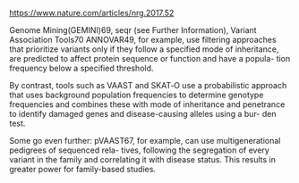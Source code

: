 https://www.nature.com/articles/nrg.2017.52


Genome Mining(GEMINI)69, 
seqr (see Further Information), 
Variant Association Tools70 
ANNOVAR49, 
for example, use
filtering approaches that prioritize variants only if they
follow a specified mode of inheritance, are predicted to
affect protein sequence or function and have a popula-
tion frequency below a specified threshold. 


By contrast,
tools such as 
VAAST and 
SKAT‐O use a probabilistic
approach that uses background population frequencies
to determine genotype frequencies and combines these
with mode of inheritance and penetrance to identify
damaged genes and disease-causing alleles using a bur-
den test. 


Some go even further: pVAAST67, for example,
can use multigenerational pedigrees of sequenced rela-
tives, following the segregation of every variant in the
family and correlating it with disease status. This results
in greater power for family-based studies.
